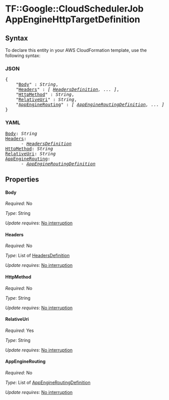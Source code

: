 # TF::Google::CloudSchedulerJob AppEngineHttpTargetDefinition

## Syntax

To declare this entity in your AWS CloudFormation template, use the following syntax:

### JSON

<pre>
{
    "<a href="#body" title="Body">Body</a>" : <i>String</i>,
    "<a href="#headers" title="Headers">Headers</a>" : <i>[ <a href="headersdefinition.md">HeadersDefinition</a>, ... ]</i>,
    "<a href="#httpmethod" title="HttpMethod">HttpMethod</a>" : <i>String</i>,
    "<a href="#relativeuri" title="RelativeUri">RelativeUri</a>" : <i>String</i>,
    "<a href="#appenginerouting" title="AppEngineRouting">AppEngineRouting</a>" : <i>[ <a href="appengineroutingdefinition.md">AppEngineRoutingDefinition</a>, ... ]</i>
}
</pre>

### YAML

<pre>
<a href="#body" title="Body">Body</a>: <i>String</i>
<a href="#headers" title="Headers">Headers</a>: <i>
      - <a href="headersdefinition.md">HeadersDefinition</a></i>
<a href="#httpmethod" title="HttpMethod">HttpMethod</a>: <i>String</i>
<a href="#relativeuri" title="RelativeUri">RelativeUri</a>: <i>String</i>
<a href="#appenginerouting" title="AppEngineRouting">AppEngineRouting</a>: <i>
      - <a href="appengineroutingdefinition.md">AppEngineRoutingDefinition</a></i>
</pre>

## Properties

#### Body

_Required_: No

_Type_: String

_Update requires_: [No interruption](https://docs.aws.amazon.com/AWSCloudFormation/latest/UserGuide/using-cfn-updating-stacks-update-behaviors.html#update-no-interrupt)

#### Headers

_Required_: No

_Type_: List of <a href="headersdefinition.md">HeadersDefinition</a>

_Update requires_: [No interruption](https://docs.aws.amazon.com/AWSCloudFormation/latest/UserGuide/using-cfn-updating-stacks-update-behaviors.html#update-no-interrupt)

#### HttpMethod

_Required_: No

_Type_: String

_Update requires_: [No interruption](https://docs.aws.amazon.com/AWSCloudFormation/latest/UserGuide/using-cfn-updating-stacks-update-behaviors.html#update-no-interrupt)

#### RelativeUri

_Required_: Yes

_Type_: String

_Update requires_: [No interruption](https://docs.aws.amazon.com/AWSCloudFormation/latest/UserGuide/using-cfn-updating-stacks-update-behaviors.html#update-no-interrupt)

#### AppEngineRouting

_Required_: No

_Type_: List of <a href="appengineroutingdefinition.md">AppEngineRoutingDefinition</a>

_Update requires_: [No interruption](https://docs.aws.amazon.com/AWSCloudFormation/latest/UserGuide/using-cfn-updating-stacks-update-behaviors.html#update-no-interrupt)

